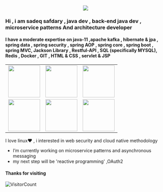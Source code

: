 ### <p align="center"><img src="https://i.imgur.com/A6bWGFl.gif"/></p>
### Hi , i am sadeq safdary , java dev , back-end java dev , microservice patterns And architecture developer
#### I have a moderate expertise on java-11 ,apache kafka , hibernate & jpa , spring data , spring security , spring AOP , spring core , spring boot , spring MVC, Jackson Library , Restful-API , SQL (specifically MYSQL), Redis , Docker , GIT , HTML & CSS , servlet & JSP
<table>
<tbody>
 <tr>
<td align="center" width="33%">
<img height=100px src="https://www.vectorlogo.zone/logos/java/java-ar21.svg"> 
</td>
<td align="center" width="33%">
<img height=100px src="https://www.vectorlogo.zone/logos/springio/springio-ar21.svg"> 
</td>
<td align="center" width="33%">
  <img height=100px src="https://www.vectorlogo.zone/logos/hibernate/hibernate-ar21.svg">
   </td>
</tr>
  <tr>
  <td align="center" width="33%">
<img height=100px src="https://www.vectorlogo.zone/logos/mysql/mysql-ar21.svg"> 
</td>
<td align="center" width="33%">
<img height=100px src="https://www.vectorlogo.zone/logos/linux/linux-ar21.svg"> 
</td>
<td align="center" width="33%">
  <img height=100px src="https://www.vectorlogo.zone/logos/apache_kafka/apache_kafka-ar21.svg">
   </td>
  </tr>
</tbody>
</table>

I love linux:heart: , i interested in web security and cloud native methodology
- I’m currently working on microservice patterns and asynchronous messaging
- my next step will be 'reactive programming' ,OAuth2

<!--<span align='center'> ![Alt Text](https://media.giphy.com/media/8ju8TNTNzZ3Dq/source.gif) </span>-->

#### Thanks for visiting
![VisitorCount](https://profile-counter.glitch.me/sadeq220/count.svg)
